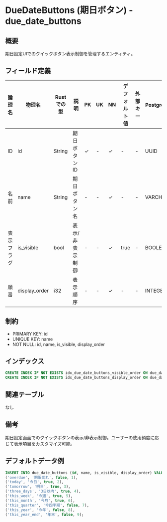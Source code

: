 # DueDateButtons (期日ボタン) - due_date_buttons

## 概要
期日設定UIでのクイックボタン表示制御を管理するエンティティ。

## フィールド定義

| 論理名 | 物理名 | Rustでの型 | 説明 | PK | UK | NN | デフォルト値 | 外部キー | PostgreSQL型 | SQLite型 | TypeScript型 |
|--------|--------|-----------|------|----|----|----|-----------|---------|-----------|---------|-----------|
| ID | id | String | 期日ボタンID | ✓ | - | ✓ | - | - | UUID | TEXT | string |
| 名前 | name | String | 期日ボタン名 | - | - | ✓ | - | - | VARCHAR(50) | TEXT | string |
| 表示フラグ | is_visible | bool | 表示/非表示制御 | - | - | ✓ | true | - | BOOLEAN | INTEGER | boolean |
| 順番 | display_order | i32 | 表示順序 | - | - | ✓ | - | - | INTEGER | INTEGER | number |

## 制約
- PRIMARY KEY: id
- UNIQUE KEY: name
- NOT NULL: id, name, is_visible, display_order

## インデックス
```sql
CREATE INDEX IF NOT EXISTS idx_due_date_buttons_visible_order ON due_date_buttons(is_visible, display_order);
CREATE INDEX IF NOT EXISTS idx_due_date_buttons_display_order ON due_date_buttons(display_order);
```

## 関連テーブル
なし

## 備考
期日設定画面でのクイックボタンの表示/非表示制御。ユーザーの使用頻度に応じて表示項目をカスタマイズ可能。

## デフォルトデータ例
```sql
INSERT INTO due_date_buttons (id, name, is_visible, display_order) VALUES
('overdue', '期限切れ', false, 1),
('today', '今日', true, 2),
('tomorrow', '明日', true, 3),
('three_days', '3日以内', true, 4),
('this_week', '今週', true, 5),
('this_month', '今月', true, 6),
('this_quarter', '今四半期', false, 7),
('this_year', '今年', false, 8),
('this_year_end', '年末', false, 9);
```